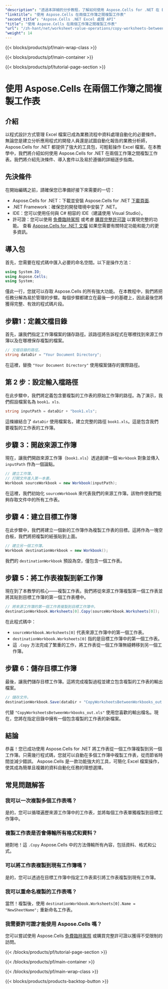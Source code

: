 ```yaml
---
"description": "透過本詳細的分步教程，了解如何使用 Aspose.Cells for .NET 在 Excel 工作簿之間複製工作表。非常適合自動化 Excel 流程。"
"linktitle": "使用 Aspose.Cells 在兩個工作簿之間複製工作表"
"second_title": "Aspose.Cells .NET Excel 處理 API"
"title": "使用 Aspose.Cells 在兩個工作簿之間複製工作表"
"url": "/zh-hant/net/worksheet-value-operations/copy-worksheets-between-workbooks/"
"weight": 14
---
```


{{< blocks/products/pf/main-wrap-class >}}

{{< blocks/products/pf/main-container >}}

{{< blocks/products/pf/tutorial-page-section >}}

# 使用 Aspose.Cells 在兩個工作簿之間複製工作表

## 介紹
以程式設計方式管理 Excel 檔案已成為業務流程中資料處理自動化的必要條件。無論您是建立分析應用程式的開發人員還是試圖自動化報告的業務分析師，Aspose.Cells for .NET 都提供了強大的工具包，可輕鬆操作 Excel 檔案。在本教學中，我們將介紹如何使用 Aspose.Cells for .NET 在兩個工作簿之間複製工作表。我們將介紹先決條件、導入套件以及易於遵循的詳細逐步指南。
## 先決條件
在開始編碼之前，請確保您已準備好接下來需要的一切：
- Aspose.Cells for .NET：下載並安裝 Aspose.Cells for .NET [下載頁面](https://releases。aspose.com/cells/net/).
- .NET Framework：確保您的開發環境中安裝了 .NET。
- IDE：您可以使用任何與 C# 相容的 IDE（建議使用 Visual Studio）。
- 許可證：您可以使用 [免費臨時駕照](https://purchase.aspose.com/temporary-license/) 或考慮 [購買完整許可證](https://purchase.aspose.com/buy) 以實現完整的功能。
查看 [Aspose.Cells for .NET 文檔](https://reference.aspose.com/cells/net/) 如果您需要有關特定功能和能力的更多資訊。
## 導入包
首先，您需要在程式碼中匯入必要的命名空間。以下是操作方法：
```csharp
using System.IO;
using Aspose.Cells;
using System;
```
僅此一行，您就可以存取 Aspose.Cells 的所有強大功能。
在本教程中，我們將把任務分解為易於管理的步驟。每個步驟都建立在最後一步的基礎上，因此最後您將獲得完整、有效的程式碼片段。
## 步驟1：定義文檔目錄
首先，讓我們指定工作簿檔案的儲存路徑。該路徑將告訴程式在哪裡找到來源工作簿以及在哪裡保存複製的檔案。
```csharp
// 文檔目錄的路徑。
string dataDir = "Your Document Directory";
```
在這裡，替換 `"Your Document Directory"` 使用檔案儲存的實際路徑。
## 第 2 步：設定輸入檔路徑
在此步驟中，我們將定義包含要複製的工作表的原始工作簿的路徑。為了演示，我們假設檔案名為 `book1。xls`.
```csharp
string inputPath = dataDir + "book1.xls";
```
這條線結合了 `dataDir` 使用檔案名，建立完整的路徑 `book1.xls`。這是包含我們要複製的工作表的工作簿。
## 步驟 3：開啟來源工作簿
現在，讓我們開啟來源工作簿（`book1.xls`）透過創建一個 `Workbook` 對象並傳入 `inputPath` 作為一個論點。
```csharp
// 建立工作簿。
// 打開文件進入第一本書。
Workbook sourceWorkbook = new Workbook(inputPath);
```
在這裡，我們初始化 `sourceWorkbook` 來代表我們的來源工作簿。該物件使我們能夠存取文件中的所有工作表。
## 步驟 4：建立目標工作簿
在此步驟中，我們將建立一個新的工作簿作為複製工作表的目標。這將作為一塊空白板，我們將把複製的紙張貼到上面。
```csharp
// 建立另一個工作簿。
Workbook destinationWorkbook = new Workbook();
```
我們的 `destinationWorkbook` 預設為空，僅包含一個工作表。
## 步驟 5：將工作表複製到新工作簿
現在到了本教學的核心——複製工作表。我們將從來源工作簿複製第一個工作表並將其貼到目標工作簿的第一個工作表槽中。
```csharp
// 將來源工作簿的第一個工作表複製到目標工作簿中。
destinationWorkbook.Worksheets[0].Copy(sourceWorkbook.Worksheets[0]);
```
在此程式碼中：
- `sourceWorkbook.Worksheets[0]` 代表來源工作簿中的第一個工作表。
- `destinationWorkbook.Worksheets[0]` 指的是目標工作簿中的第一個工作表。
- 這 `.Copy` 方法完成了繁重的工作，將工作表從一個工作簿無縫轉移到另一個工作簿。
## 步驟 6：儲存目標工作簿
最後，讓我們儲存目標工作簿。這將完成複製過程並建立包含複製的工作表的輸出檔案。
```csharp
// 儲存文件。
destinationWorkbook.Save(dataDir + "CopyWorksheetsBetweenWorkbooks_out.xls");
```
代替 `"CopyWorksheetsBetweenWorkbooks_out.xls"` 使用您喜歡的輸出檔名。現在，您將在指定目錄中擁有一個包含複製的工作表的新檔案。

## 結論
恭喜！您已成功使用 Aspose.Cells for .NET 將工作表從一個工作簿複製到另一個工作簿。只需幾行程式碼，您就可以自動在多個工作簿中複製工作表，從而節省時間並減少錯誤。 Aspose.Cells 是一款功能強大的工具，可簡化 Excel 檔案操作，使其成為簡單且複雜的資料自動化任務的理想選擇。
## 常見問題解答
### 我可以一次複製多個工作表嗎？  
是的，您可以循環遍歷來源工作簿中的工作表，並將每個工作表單獨複製到目標工作簿中。
### 複製工作表是否會傳輸所有格式和資料？  
絕對地！這 `.Copy` Aspose.Cells 中的方法傳輸所有內容，包括資料、格式和公式。
### 可以將工作表複製到現有工作簿嗎？  
是的，您可以透過在目標工作簿中指定工作表索引將工作表複製到現有工作簿。
### 我可以重命名複製的工作表嗎？  
當然！複製後，使用 `destinationWorkbook.Worksheets[0].Name = "NewSheetName";` 重新命名工作表。
### 我需要許可證才能使用 Aspose.Cells 嗎？  
您可以嘗試使用 Aspose.Cells [免費臨時駕照](https://purchase.aspose.com/temporary-license/) 或購買完整許可證以獲得不受限制的訪問。

{{< /blocks/products/pf/tutorial-page-section >}}

{{< /blocks/products/pf/main-container >}}

{{< /blocks/products/pf/main-wrap-class >}}

{{< blocks/products/products-backtop-button >}}